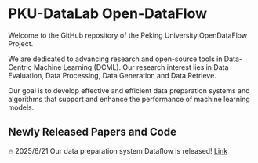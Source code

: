 #  PKU-DataLab Open-DataFlow
Welcome to the GitHub repository of the Peking University OpenDataFlow Project.

We are dedicated to advancing research and open-source tools in Data-Centric Machine Learning (DCML). Our research interest lies in Data Evaluation, Data Processing, Data Generation and Data Retrieve.

Our goal is to develop effective and efficient data preparation systems and algorithms that support and enhance the performance of machine learning models.

## Newly Released Papers and Code
🔥 2025/6/21  Our data preparation system Dataflow is released! [Link](https://github.com/Open-DataFlow/DataFlow)


